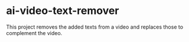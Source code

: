# ai-video-text-remover
This project removes the added texts from a video and replaces those to complement the video.
